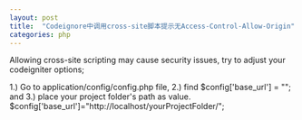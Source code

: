 ```yaml
---
layout: post
title:  "Codeignore中调用cross-site脚本提示无Access-Control-Allow-Origin"
categories: php
---
```


Allowing cross-site scripting may cause security issues, try to adjust your codeigniter options;

1.) Go to application/config/config.php file, 
2.) find $config['base_url'] = ""; and 
3.) place your project folder's path as value. $config['base_url']="http://localhost/yourProjectFolder/";

